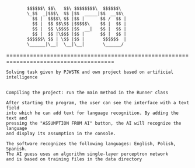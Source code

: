 
			$$$$$$\ $$\   $$\ $$$$$$$$\  $$$$$$\
			\_$$  _|$$$\  $$ |$$  _____|$$  __$$\
			  $$ |  $$$$\ $$ |$$ |      $$ /  $$ |
			  $$ |  $$ $$\$$ |$$$$$\    $$ |  $$ |
			  $$ |  $$ \$$$$ |$$  __|   $$ |  $$ |
			  $$ |  $$ |\$$$ |$$ |      $$ |  $$ |
			$$$$$$\ $$ | \$$ |$$ |       $$$$$$  |
			\______|\__|  \__|\__|       \______/

======================================================================================

    Solving task given by PJWSTK and own project based on artificial intelligence


    Compiling the project: run the main method in the Runner class

    After starting the program, the user can see the interface with a text field
    into which he can add text for language recognition. By adding the text and
    pressing the "ASSUMPTION FROM AI" button, the AI will recognize the language
    and display its assumption in the console.

    The software recognizes the following languages: English, Polish, Spanish.
    The AI guess uses an algorithm single-layer perceptron network
    and is based on training files in the data directory
